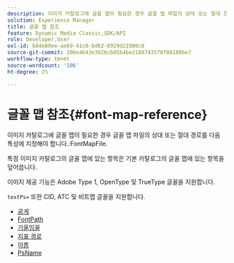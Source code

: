 ```yaml
---
description: 이미지 카탈로그에 글꼴 맵이 필요한 경우 글꼴 맵 파일의 상대 또는 절대 경로를 FontMapFile 특성에 지정해야 합니다.
solution: Experience Manager
title: 글꼴 맵 참조
feature: Dynamic Media Classic,SDK/API
role: Developer,User
exl-id: b04e89ee-ae69-41c0-bd62-0929d21980c0
source-git-commit: 206e4643e3926cb85b4be2189743578f88180be7
workflow-type: tm+mt
source-wordcount: '106'
ht-degree: 2%

---
```


# 글꼴 맵 참조{#font-map-reference}

이미지 카탈로그에 글꼴 맵이 필요한 경우 글꼴 맵 파일의 상대 또는 절대 경로를 다음 특성에 지정해야 합니다.:FontMapFile.

특정 이미지 카탈로그의 글꼴 맵에 있는 항목은 기본 카탈로그의 글꼴 맵에 있는 항목을 덮어씁니다.

이미지 제공 기능은 Adobe Type 1, OpenType 및 TrueType 글꼴을 지원합니다.

`textPs=` 또한 CID, ATC 및 비트맵 글꼴을 지원합니다.

* [굵게](r-bold-font.md)
* [FontPath](r-fontpath-font.md)
* [기울임꼴](r-italic-font.md)
* [지표 경로](r-metricspath-font.md)
* [이름](r-name-font.md)
* [PsName](r-psname-font.md)
